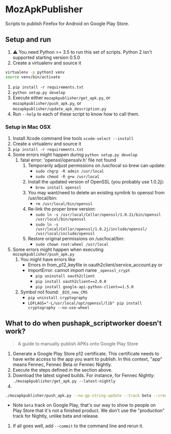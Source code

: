 # MozApkPublisher

Scripts to publish Firefox for Android on Google Play Store.

## Setup and run

1. :warning: You need Python >= 3.5 to run this set of scripts. Python 2 isn't supported starting version 0.5.0
1. Create a virtualenv and source it
```sh
virtualenv -p python3 venv
source venv/bin/activate
```
1. `pip install -r requirements.txt`
1. `python setup.py develop`
1. Execute either `mozapkpublisher/get_apk.py`, or `mozapkpublisher/push_apk.py`, or `mozapkpublisher/update_apk_description.py`
1. Run `--help` to each of these script to know how to call them.

### Setup in Mac OSX


1. Install Xcode command line tools
   `xcode-select --install`
1. Create a virtualenv and source it
1. `pip install -r requirements.txt`
1. Some errors might happen during `python setup.py develop`
    1. fatal error: 'openssl/opensslv.h' file not found
        1. Temporarily adjust permissions on /usr/local so brew can update:
            * `sudo chgrp -R admin /usr/local`
            * `sudo chmod -R g+w /usr/local`
        2. Install the updated version of OpenSSL (you probably use 1.0.2j):
            * `brew install openssl`
        3. You may want/need to delete an existing symlink to openssl from /usr/local/bin:
            * `rm /usr/local/bin/openssl`
        4. Re-link the proper brew version:
            * `sudo ln -s /usr/local/Cellar/openssl/1.0.2i/bin/openssl /usr/local/bin/openssl`
            * `sudo ln -s /usr/local/Cellar/openssl/1.0.2j/include/openssl/ /usr/local/include/openssl`
        5. Restore original permissions on /usr/local/bin:
            * `sudo chown root:wheel /usr/local`
1. Some errors might happen when executing `mozapkpublisher/push_apk.py`
    1. You might have errors like
        * Errors in from_p12_keyfile in oauth2client/service_account.py or
        * ImportError: cannot import name `_openssl_crypt`
            * `pip uninstall oauth2client`
            * `pip install oauth2client==2.0.0`
            * `pip install google-api-python-client==1.5.0`
    1. Symbol not found: `_BIO_new_CMS`
        * `pip uninstall cryptography`
        * `LDFLAGS="-L/usr/local/opt/openssl/lib" pip install cryptography --no-use-wheel`

## What to do when pushapk_scriptworker doesn't work?

> A guide to manually publish APKs onto Google Play Store

1. Generate a Google Play Store p12 certificate. This certificate needs to have write access to the app you want to publish. In this context, "app" means Fennec, Fennec Beta or Fennec Nightly.
1. Execute the steps defined in the section above.
1. Download the latest signed builds. For instance, for Fennec Nightly: `./mozapkpublisher/get_apk.py --latest-nightly`
1. 
```sh
./mozapkpublisher/push_apk.py --no-gp-string-update --track beta --credentials /path/to/your/googleplay/creds.p12 --service-account your-service-account@iam.gserviceaccount.com x86.apk arm.apk
```

  * Note `beta` track on Google Play, that's our way to show to people on Play Store that it's not a finished product. We don't use the "production" track for Nightly, unlike beta and release.
1. If all goes well, add `--commit` to the command line and rerun it.
